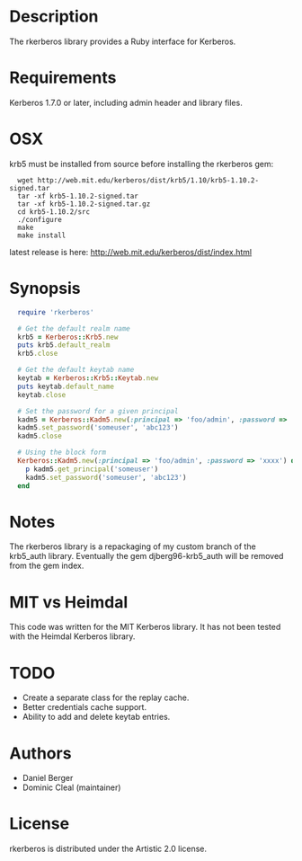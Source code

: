 # Description
  The rkerberos library provides a Ruby interface for Kerberos.

# Requirements
  Kerberos 1.7.0 or later, including admin header and library files.

# OSX
  krb5 must be installed from source before installing the rkerberos gem:
```
  wget http://web.mit.edu/kerberos/dist/krb5/1.10/krb5-1.10.2-signed.tar
  tar -xf krb5-1.10.2-signed.tar
  tar -xf krb5-1.10.2-signed.tar.gz
  cd krb5-1.10.2/src
  ./configure
  make
  make install
```
  latest release is here: http://web.mit.edu/kerberos/dist/index.html

# Synopsis
```ruby
  require 'rkerberos'

  # Get the default realm name
  krb5 = Kerberos::Krb5.new
  puts krb5.default_realm
  krb5.close

  # Get the default keytab name
  keytab = Kerberos::Krb5::Keytab.new
  puts keytab.default_name
  keytab.close

  # Set the password for a given principal
  kadm5 = Kerberos::Kadm5.new(:principal => 'foo/admin', :password => 'xxxx')
  kadm5.set_password('someuser', 'abc123')
  kadm5.close

  # Using the block form
  Kerberos::Kadm5.new(:principal => 'foo/admin', :password => 'xxxx') do |kadm5|
    p kadm5.get_principal('someuser')
    kadm5.set_password('someuser', 'abc123')
  end
```

# Notes
  The rkerberos library is a repackaging of my custom branch of the krb5_auth
  library. Eventually the gem djberg96-krb5_auth will be removed from the gem
  index.

# MIT vs Heimdal
  This code was written for the MIT Kerberos library. It has not been tested
  with the Heimdal Kerberos library.

# TODO
* Create a separate class for the replay cache.
* Better credentials cache support.
* Ability to add and delete keytab entries.

# Authors
* Daniel Berger
* Dominic Cleal (maintainer)

# License
  rkerberos is distributed under the Artistic 2.0 license.
